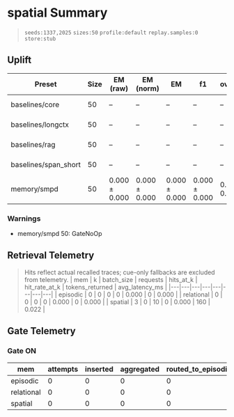# spatial Summary

> `seeds:1337,2025` `sizes:50` `profile:default` `replay.samples:0` `store:stub`

## Uplift
| Preset | Size | EM (raw) | EM (norm) | EM | f1 | overlong | format_violation | generated_tokens | input_tokens | latency_ms_mean | refusal_rate | rss_mb | steps_to_goal | store_size | suboptimality_ratio | success_rate | time_ms_per_100 | total_tokens | ⚠️ |
|---|---|---|---|---|---|---|---|---|---|---|---|---|---|---|---|---|---|---|---|
| baselines/core | 50 | – | – | – | – | – | – | 814.500 ± 159.740 | 5850.000 ± 1764.000 | 431.917 ± 54.943 | – | 2697.281 ± 0.138 | – | 0.000 ± 0.000 | – | – | 331.652 ± 121.055 | 6664.500 ± 1604.260 |  |
| baselines/longctx | 50 | – | – | – | – | – | – | 902.500 ± 408.660 | 6000.000 ± 1764.000 | 478.267 ± 175.100 | – | 2708.082 ± 0.130 | – | 0.000 ± 0.000 | – | – | 356.529 ± 196.845 | 6902.500 ± 1355.340 |  |
| baselines/rag | 50 | – | – | – | – | – | – | 884.000 ± 254.800 | 5850.000 ± 1764.000 | 469.479 ± 87.727 | – | 2706.873 ± 0.019 | – | 0.000 ± 0.000 | – | – | 357.081 ± 145.164 | 6734.000 ± 1509.200 |  |
| baselines/span_short | 50 | – | – | – | – | – | – | 968.500 ± 342.020 | 5850.000 ± 1764.000 | 505.136 ± 141.540 | – | 2698.436 ± 0.264 | – | 0.000 ± 0.000 | – | – | 380.379 ± 183.119 | 6818.500 ± 1421.980 |  |
| memory/smpd | 50 | 0.000 ± 0.000 | 0.000 ± 0.000 | 0.000 ± 0.000 | 0.000 ± 0.000 | 0.060 ± 0.118 | 0.000 ± 0.000 | 972.500 ± 420.420 | 5850.000 ± 1764.000 | 543.792 ± 199.529 | 0.000 ± 0.000 | 1773.717 ± 2.852 | 19.860 ± 11.329 | 0.000 ± 0.000 | 6.110 ± 2.221 | 0.000 ± 0.000 | 410.189 ± 227.010 | 6822.500 ± 1343.580 | ⚠️ GateNoOp |

### Warnings
- memory/smpd 50: GateNoOp

## Retrieval Telemetry
> Hits reflect actual recalled traces; cue-only fallbacks are excluded from telemetry.
| mem | k | batch_size | requests | hits_at_k | hit_rate_at_k | tokens_returned | avg_latency_ms |
|---|---|---|---|---|---|---|---|
| episodic | 0 | 0 | 0 | 0 | 0.000 | 0 | 0.000 |
| relational | 0 | 0 | 0 | 0 | 0.000 | 0 | 0.000 |
| spatial | 3 | 0 | 10 | 0 | 0.000 | 160 | 0.022 |

## Gate Telemetry
### Gate ON
| mem | attempts | inserted | aggregated | routed_to_episodic | blocked_new_edges |
|---|---|---|---|---|---|
| episodic | 0 | 0 | 0 | 0 | 0 |
| relational | 0 | 0 | 0 | 0 | 0 |
| spatial | 0 | 0 | 0 | 0 | 0 |

